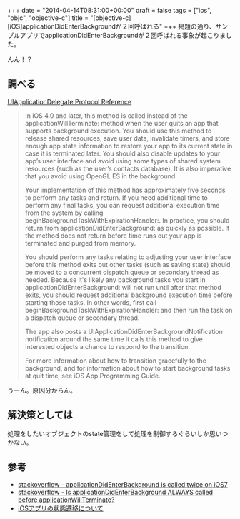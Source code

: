 +++
date = "2014-04-14T08:31:00+00:00"
draft = false
tags = ["ios", "objc", "objective-c"]
title = "[objective-c][iOS]applicationDidEnterBackgroundが２回呼ばれる"
+++
掲題の通り、サンプルアプリでapplicationDidEnterBackgroundが２回呼ばれる事象が起こりました。


んん！？

## 調べる


[UIApplicationDelegate Protocol Reference](https://developer.apple.com/library/ios/documentation/UIKit/Reference/UIApplicationDelegate_Protocol/Reference/Reference.html#//apple_ref/occ/intfm/UIApplicationDelegate/applicationDidEnterBackground:)

> In iOS 4.0 and later, this method is called instead of the applicationWillTerminate: method when the user quits an app that supports background execution. You should use this method to release shared resources, save user data, invalidate timers, and store enough app state information to restore your app to its current state in case it is terminated later. You should also disable updates to your app’s user interface and avoid using some types of shared system resources (such as the user’s contacts database). It is also imperative that you avoid using OpenGL ES in the background.
> 
> Your implementation of this method has approximately five seconds to perform any tasks and return. If you need additional time to perform any final tasks, you can request additional execution time from the system by calling beginBackgroundTaskWithExpirationHandler:. In practice, you should return from applicationDidEnterBackground: as quickly as possible. If the method does not return before time runs out your app is terminated and purged from memory.
> 
> You should perform any tasks relating to adjusting your user interface before this method exits but other tasks (such as saving state) should be moved to a concurrent dispatch queue or secondary thread as needed. Because it's likely any background tasks you start in applicationDidEnterBackground: will not run until after that method exits, you should request additional background execution time before starting those tasks. In other words, first call beginBackgroundTaskWithExpirationHandler: and then run the task on a dispatch queue or secondary thread.
> 
> The app also posts a UIApplicationDidEnterBackgroundNotification notification around the same time it calls this method to give interested objects a chance to respond to the transition.
> 
> For more information about how to transition gracefully to the background, and for information about how to start background tasks at quit time, see iOS App Programming Guide.

うーん。原因分からん。

## 解決策としては

処理をしたいオブジェクトのstate管理をして処理を制御するぐらいしか思いつかない。


## 参考

* [stackoverflow - applicationDidEnterBackground is called twice on iOS7](http://stackoverflow.com/questions/20535382/applicationdidenterbackground-is-called-twice-on-ios7)
* [stackoverflow - Is applicationDidEnterBackground ALWAYS called before applicationWillTerminate?](http://stackoverflow.com/questions/13727826/is-applicationdidenterbackground-always-called-before-applicationwillterminate)
* [iOSアプリの状態遷移について](http://takesita.seesaa.net/archives/201211-1.html)